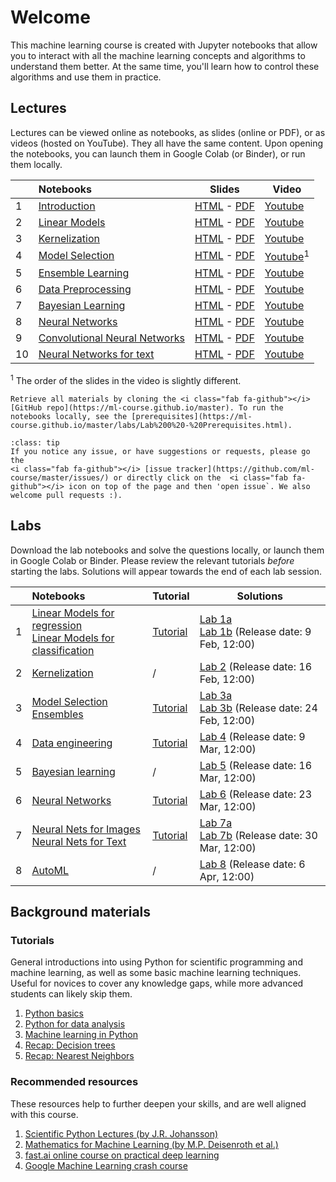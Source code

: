 # Welcome
This machine learning course is created with Jupyter notebooks that allow you to interact with all the machine learning concepts
and algorithms to understand them better. At the same time, you'll learn how to control these algorithms and use them in practice.

## Lectures
Lectures can be viewed online as notebooks, as slides (online or PDF), or as videos (hosted on YouTube). They all have the same content.
Upon opening the notebooks, you can <i class="fas fa-rocket"></i> launch them in Google Colab (or Binder), or run them locally.

|   | Notebooks          |     Slides     |    Video   |
|:--|:-------------------|----------------|------------|
| 1 | [Introduction](https://ml-course.github.io/master/notebooks/01%20-%20Introduction.html)               | [HTML](https://ml-course.github.io/master/01%20-%20Introduction.slides.html)         - [PDF](https://ml-course.github.io/master/01%20-%20Introduction.pdf)         | [Youtube](https://www.youtube.com/watch?v=bgi-q_vrBmQ&list=PLl4kuMJ32K2r2CUKkZSVVxDnjB4NM335-) |
| 2 | [Linear Models](https://ml-course.github.io/master/notebooks/02%20-%20Linear%20Models.html)           | [HTML](https://ml-course.github.io/master/02%20-%20Linear%20Models.slides.html)      - [PDF](https://ml-course.github.io/master/02%20-%20Linear%20Models.pdf)      | [Youtube](https://www.youtube.com/watch?v=xH2N5wODyMw&list=PLl4kuMJ32K2r2CUKkZSVVxDnjB4NM335-) |
| 3 | [Kernelization](https://ml-course.github.io/master/notebooks/03%20-%20Kernelization.html)             | [HTML](https://ml-course.github.io/master/03%20-%20Kernelization.slides.html)        - [PDF](https://ml-course.github.io/master/03%20-%20Kernelization.pdf)        | [Youtube](https://www.youtube.com/watch?v=LuPh8LYpVL4&list=PLl4kuMJ32K2r2CUKkZSVVxDnjB4NM335-) |
| 4 | [Model Selection](https://ml-course.github.io/master/notebooks/04%20-%20Model%20Selection.html)       | [HTML](https://ml-course.github.io/master/04%20-%20Model%20Selection.slides.html)    - [PDF](https://ml-course.github.io/master/04%20-%20Model%20Selection.pdf)    | [Youtube](https://www.youtube.com/watch?v=MzM87e-gC4s&list=PLl4kuMJ32K2r2CUKkZSVVxDnjB4NM335-)<sup>1</sup> |
| 5 | [Ensemble Learning](https://ml-course.github.io/master/notebooks/05%20-%20Ensemble%20Learning.html)   | [HTML](https://ml-course.github.io/master/05%20-%20Ensemble%20Learning.slides.html)  - [PDF](https://ml-course.github.io/master/05%20-%20Ensemble%20Learning.pdf)  | [Youtube](https://www.youtube.com/watch?v=cXwdHWJcqYs&list=PLl4kuMJ32K2r2CUKkZSVVxDnjB4NM335-) |
| 6 | [Data Preprocessing](https://ml-course.github.io/master/notebooks/06%20-%20Data%20Preprocessing.html) | [HTML](https://ml-course.github.io/master/06%20-%20Data%20Preprocessing.slides.html) - [PDF](https://ml-course.github.io/master/06%20-%20Data%20Preprocessing.pdf) | [Youtube](https://www.youtube.com/watch?v=4jbJOCNR4P4&list=PLl4kuMJ32K2r2CUKkZSVVxDnjB4NM335-) |
| 7 | [Bayesian Learning](https://ml-course.github.io/master/notebooks/07%20-%20Bayesian%20Learning.html)   | [HTML](https://ml-course.github.io/master/07%20-%20Bayesian%20Learning.slides.html)  - [PDF](https://ml-course.github.io/master/07%20-%20Bayesian%20Learning.pdf)  | [Youtube](https://www.youtube.com/watch?v=uhHNU8meMSA&list=PLl4kuMJ32K2r2CUKkZSVVxDnjB4NM335-) |
| 8 | [Neural Networks](https://ml-course.github.io/master/notebooks/08%20-%20Neural%20Networks.html)  | [HTML](https://ml-course.github.io/master/08%20-%20Neural%20Networks.slides.html)  - [PDF](https://ml-course.github.io/master/08%20-%20Neural%20Networks.pdf)  | [Youtube](https://www.youtube.com/watch?v=CgAMLWZE-yU&list=PLl4kuMJ32K2r2CUKkZSVVxDnjB4NM335-) |
| 9 | [Convolutional Neural Networks](https://ml-course.github.io/master/notebooks/09%20-%20Convolutional%20Neural%20Networks.html)   | [HTML](https://ml-course.github.io/master/09%20-%20Convolutional%20Neural%20Networks.slides.html)  - [PDF](https://ml-course.github.io/master/09%20-%20Convolutional%20Neural%20Networks.pdf)  | [Youtube](https://www.youtube.com/watch?v=D-7JgAUlxb4&list=PLl4kuMJ32K2r2CUKkZSVVxDnjB4NM335-) |
| 10 | [Neural Networks for text](https://ml-course.github.io/master/notebooks/010%20-%20Neural%20Networks%20for%20text.html)   | [HTML](https://ml-course.github.io/master/08%20-%20Neural%20Networks%20for%20text.slides.html)  - [PDF](https://ml-course.github.io/master/08%20-%20Neural%20Networks%20for%20text.pdf)  | [Youtube](https://www.youtube.com/watch?v=THbqTlVNIPg&list=PLl4kuMJ32K2r2CUKkZSVVxDnjB4NM335-) |

<sup>1</sup> The order of the slides in the video is slightly different.  

```{admonition} Get your hands dirty
Retrieve all materials by cloning the <i class="fab fa-github"></i> [GitHub repo](https://ml-course.github.io/master). To run the notebooks locally, see the [prerequisites](https://ml-course.github.io/master/labs/Lab%200%20-%20Prerequisites.html).
```

```{admonition} Have some feedback?
:class: tip
If you notice any issue, or have suggestions or requests, please go the
<i class="fab fa-github"></i> [issue tracker](https://github.com/ml-course/master/issues/) or directly click on the  <i class="fab fa-github"></i> icon on top of the page and then 'open issue`. We also welcome pull requests :).
```

## Labs
Download the lab notebooks and solve the questions locally, or launch them in Google Colab or Binder. Please review the relevant tutorials *before* starting the labs. Solutions will appear towards the end of each lab session.

|   | Notebooks          |     Tutorial     |    Solutions   |
|:--|:-------------------|------------------|----------------|
| 1 | [Linear Models for regression](https://ml-course.github.io/master/labs/Lab%201a%20-%20Linear%20Models%20for%20Regression) <br> [Linear Models for classification](https://ml-course.github.io/master/labs/Lab%201b%20-%20Linear%20Models%20for%20Classification) | [Tutorial](https://ml-course.github.io/master/labs/Lab%201%20-%20Tutorial) | [Lab 1a](https://ml-course.github.io/master/labs/Lab%201a%20-%20Linear%20Models%20for%20Regression%20Solution) <br> [Lab 1b](https://ml-course.github.io/master/labs/Lab%201b%20-%20Linear%20Models%20for%20Classification%20Solution) (Release date: 9 Feb, 12:00)<br>
| 2 | [Kernelization](https://ml-course.github.io/master/labs/Lab%202%20-%20Kernelization) | / | [Lab 2](https://ml-course.github.io/master/labs/Lab%202%20-%20Kernelization%20Solution) (Release date: 16 Feb, 12:00)
| 3 | [Model Selection](https://ml-course.github.io/master/labs/Lab%203a%20-%20Model%20Selection) <br> [Ensembles](https://ml-course.github.io/master/labs/Lab%203b%20-%20Ensembles) | [Tutorial](https://ml-course.github.io/master/labs/Lab%203%20-%20Tutorial) | [Lab 3a](https://ml-course.github.io/master/labs/Lab%203a%20-%20Model%20Selection%20Solution) <br> [Lab 3b](https://ml-course.github.io/master/labs/Lab%203b%20-%20Ensembles%20Solution) (Release date: 24 Feb, 12:00)
| 4 | [Data engineering](https://ml-course.github.io/master/labs/Lab%204%20-%20Pipelines) |  [Tutorial](https://ml-course.github.io/master/labs/Lab%204%20-%20Tutorial) | [Lab 4](https://ml-course.github.io/master/labs/Lab%204%20-%20Pipelines%20Solution) (Release date: 9 Mar, 12:00)
| 5 | [Bayesian learning](https://ml-course.github.io/master/labs/Lab%205%20-%20Bayesian%20learning) | / | [Lab 5](https://ml-course.github.io/master/labs/Lab%205%20-%20Bayesian%20learning%20Solution) (Release date: 16 Mar, 12:00)
| 6 | [Neural Networks](https://ml-course.github.io/master/labs/Lab%206%20-%20Neural%20Networks) |  [Tutorial](https://ml-course.github.io/master/labs/Lab%206%20-%20Tutorial) | [Lab 6](https://ml-course.github.io/master/labs/Lab%206%20-%20Neural%20Networks%20Solution) (Release date: 23 Mar, 12:00)
| 7 | [Neural Nets for Images](https://ml-course.github.io/master/labs/Lab%207a%20-%20Convolutional%20Neural%20Networks) <br> [Neural Nets for Text](https://ml-course.github.io/master/labs/Lab%207b%20-%20Neural%20Networks%20for%20text) |  [Tutorial](https://ml-course.github.io/master/labs/Lab%207%20-%20Tutorial) | [Lab 7a](https://ml-course.github.io/master/labs/Lab%207a%20-%20Convolutional%20Neural%20Networks%20Solution) <br> [Lab 7b](https://ml-course.github.io/master/labs/Lab%207b%20-%20Neural%20Networks%20for%20text%20Solution) (Release date: 30 Mar, 12:00)
| 8 | [AutoML](https://ml-course.github.io/master/labs/Lab%208%20-%20AutoML) | / | [Lab 8](https://ml-course.github.io/master/labs/Lab%208%20-%20AutoML%20Solution) (Release date: 6 Apr, 12:00)


## Background materials
### Tutorials
General introductions into using Python for scientific programming and machine learning, as well as some basic machine learning techniques. Useful for novices to cover any knowledge gaps, while more advanced students can likely skip them.

1. [Python basics](https://ml-course.github.io/master/notebooks/Tutorial%201%20-%20Python)
2. [Python for data analysis](https://ml-course.github.io/master/notebooks/Tutorial%202%20-%20Python%20for%20Data%20Analysis)
3. [Machine learning in Python](https://ml-course.github.io/master/notebooks/Tutorial%203%20-%20Machine%20Learning%20in%20Python)
4. [Recap: Decision trees](https://ml-course.github.io/master/notebooks/Tutorial%204%20-%20Decision%20Trees)
5. [Recap: Nearest Neighbors](https://ml-course.github.io/master/notebooks/Tutorial%205%20-%20Nearest%20Neighbors)

### Recommended resources
These resources help to further deepen your skills, and are well aligned with this course.

1. [Scientific Python Lectures (by J.R. Johansson)](https://github.com/jrjohansson/scientific-python-lectures)
2. [Mathematics for Machine Learning (by M.P. Deisenroth et al.)](https://mml-book.github.io/book/mml-book.pdf)
3. [fast.ai online course on practical deep learning](https://course.fast.ai/)
4. [Google Machine Learning crash course](https://developers.google.com/machine-learning/crash-course/ml-intro)



